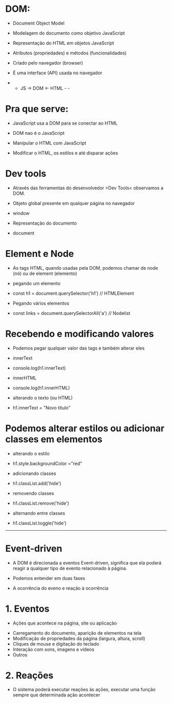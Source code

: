 # DOM:
 
 * Document Object Model 
  - Modelagem do documento como objetivo JavaScript

 * Representação do HTML em objetos JavaScript 
  - Atributos (propriedades) e métodos (funcionalidades) 

 * Criado pelo navegador (browser) 
  - É uma interface (API) usada no navegador  

- -  JS -> DOM <- HTML - - 

# Pra que serve:

 * JavaScript usa a DOM para se conectar ao HTML
  - DOM nao é o JavaScript 

 * Manipular o HTML com JavaScript 
  - Modificar o HTML, os estilos e até disparar ações  

# Dev tools 
 * Através das ferramentas do desenvolvedor >Dev Tools< observamos a DOM.

 * Objeto global presente em qualquer página no navegador 
  - window 

 * Representação do documento 
  - document  

# Element e Node 
 * As tags HTML, quando usadas pela DOM, podemos chamar de node (nó) ou de element (elemento)

 * pegando um elemento 
  - const h1 = document.querySelector('h1') // HTMLElement 

 * Pegando vários elementos 
  - const links = document.querySelectorAll('a') // Nodelist 

# Recebendo e modificando valores 
 * Podemos pegar qualquer valor das tags e também alterar eles 

 * innerText 
  - console.log(h1.innerText) 

 * innerHTML 
  - console.log(h1.innerHTML) 

 * alterando o texto (ou HTML) 
  - h1.innerText = "Novo título" 

# Podemos alterar estilos ou adicionar classes em elementos 

 * alterando o estilo 
  - h1.style.backgroundColor ="red" 

 * adicionando classes 
  - h1.classList.add('hide') 

 * removendo classes
  - h1.classList.remove('hide') 

 * alternando entre classes 
  - h1.classList.toggle('hide') 

-------------

# Event-driven 

 * A DOM é direcionada a eventos Event-driven, significa que ela poderá reagir a qualquer tipo de evento relacionado à página.

 * Podemos entender em duas fases 
  - A ocorrência do eveno e reação à ocorrência 

# 1. Eventos 
 * Ações que acontece na página, site ou aplicação 
  - Carregamento do documento, aparição de elementos na tela 
  - Modificação de propriedades da página (largura, altura, scroll) 
  - Cliques de mouse e digitação do teclado 
  - Interação com sons, imagens e vídeos 
  - Outros 

# 2. Reações 
 * O sistema poderá executar reações às ações, executar uma função sempre que determinada ação acontecer
